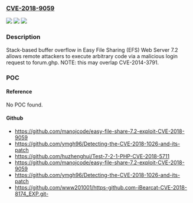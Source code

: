 ### [CVE-2018-9059](https://cve.mitre.org/cgi-bin/cvename.cgi?name=CVE-2018-9059)
![](https://img.shields.io/static/v1?label=Product&message=n%2Fa&color=blue)
![](https://img.shields.io/static/v1?label=Version&message=n%2Fa&color=blue)
![](https://img.shields.io/static/v1?label=Vulnerability&message=n%2Fa&color=brighgreen)

### Description

Stack-based buffer overflow in Easy File Sharing (EFS) Web Server 7.2 allows remote attackers to execute arbitrary code via a malicious login request to forum.ghp.  NOTE: this may overlap CVE-2014-3791.

### POC

#### Reference
No POC found.

#### Github
- https://github.com/manojcode/easy-file-share-7.2-exploit-CVE-2018-9059
- https://github.com/ymgh96/Detecting-the-CVE-2018-1026-and-its-patch
- https://github.com/huzhenghui/Test-7-2-1-PHP-CVE-2018-5711
- https://github.com/manojcode/easy-file-share-7.2-exploit-CVE-2018-9059
- https://github.com/ymgh96/Detecting-the-CVE-2018-1026-and-its-patch
- https://github.com/www201001/https-github.com-iBearcat-CVE-2018-8174_EXP.git-

